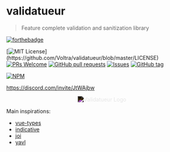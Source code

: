 # validatueur

> Feature complete validation and sanitization library

[![forthebadge](https://forthebadge.com/images/badges/built-with-love.svg)](https://forthebadge.com)

[![MIT License](https://img.shields.io/apm/l/atomic-design-ui.svg?)](https://github.com/Voltra/validatueur/blob/master/LICENSE) [![PRs Welcome](https://img.shields.io/badge/PRs-welcome-brightgreen.svg?style=flat-square)](https://github.com/Voltra/validatueur/pulls) [![GitHub pull requests](https://img.shields.io/github/issues-pr/Voltra/validatueur.svg?style=flat)](https://github.com/Voltra/validatueur/pulls) [![Issues](https://img.shields.io/github/issues-raw/Voltra/validatueur.svg?maxAge=25000)](https://github.com/Voltra/validatueur/issues) [![GitHub tag](https://img.shields.io/github/tag/Voltra/validatueur.svg)](https://GitHub.com/Voltra/validatueur/tags/)

[![NPM](https://nodei.co/npm/validatueur.png)](https://www.npmjs.com/package/validatueur)

https://discord.com/invite/JtWAjbw

<center>
	<picture style="filter: invert(1); width: 250px; display: block;">
        <source srcset="./res/validatueur.png"/>
		<source srcset="https://github.com/Voltra/validatueur/tree/dev/res/validatueur.png"/>
    	<img src="https://github.com/Voltra/validatueur/tree/master/res/validatueur.png" alt="Validatueur Logo"/>
	</picture>
</center>

Main inspirations:

* [vue-types](https://www.npmjs.com/package/vue-types)
* [indicative](https://indicative-v5.adonisjs.com)
* [joi](https://www.npmjs.com/package/@hapi/joi)
* [yavl](https://www.npmjs.com/package/yavljs)
